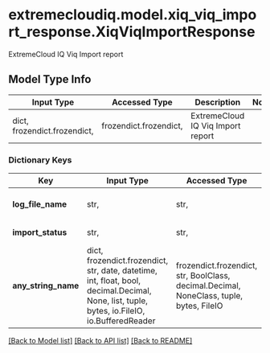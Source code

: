 # extremecloudiq.model.xiq_viq_import_response.XiqViqImportResponse

ExtremeCloud IQ Viq Import report

## Model Type Info
Input Type | Accessed Type | Description | Notes
------------ | ------------- | ------------- | -------------
dict, frozendict.frozendict,  | frozendict.frozendict,  | ExtremeCloud IQ Viq Import report | 

### Dictionary Keys
Key | Input Type | Accessed Type | Description | Notes
------------ | ------------- | ------------- | ------------- | -------------
**log_file_name** | str,  | str,  | The import log file name | 
**import_status** | str,  | str,  | The import status | 
**any_string_name** | dict, frozendict.frozendict, str, date, datetime, int, float, bool, decimal.Decimal, None, list, tuple, bytes, io.FileIO, io.BufferedReader | frozendict.frozendict, str, BoolClass, decimal.Decimal, NoneClass, tuple, bytes, FileIO | any string name can be used but the value must be the correct type | [optional]

[[Back to Model list]](../../README.md#documentation-for-models) [[Back to API list]](../../README.md#documentation-for-api-endpoints) [[Back to README]](../../README.md)

